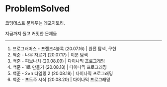 # ProblemSolved
코딩테스트 문제푸는 레포지토리.  

지금까지 풀고 커밋한 문제들

---

1. 프로그래머스 - 프렌즈4블록 (20.07.16) | 완전 탐색, 구현
2. 백준 - 나무 자르기 (20.07.17) | 이분 탐색
3. 백준 - 피보나치 (20.08.09) | 다이나믹 프로그래밍
4. 백준 - 1로 만들기 (20.08.18) | 다이나믹 프로그래밍
5. 백준 - 2×n 타일링 2 (20.08.18) | 다이나믹 프로그래밍
6. 백준 - 포도주 시식 (20.08.20) | 다이나믹 프로그래밍